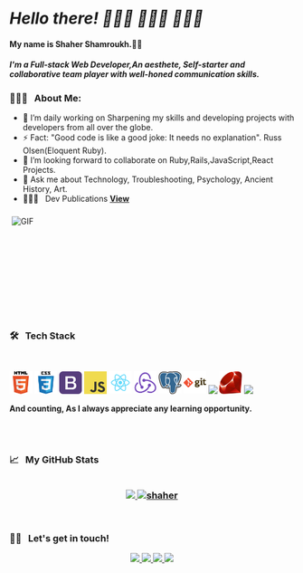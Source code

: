 <h1><i>Hello there!  👨🏻‍💻 👨🏻‍💻 👨🏻‍💻 </i> 

<h4>
  My name is Shaher Shamroukh.👋🤓
</h4>
 <h5>I'm a Full-stack Web Developer,An aesthete, Self-starter and collaborative team player with well-honed communication skills.
</h5>
<h3> 👨🏻‍💻 &nbsp; About Me:</h3> 

- 🔭  I’m daily working on Sharpening my skills and developing projects with developers from all over the globe.
- ⚡  Fact: "Good code is like a good joke: It needs no explanation". Russ Olsen(Eloquent Ruby).
- 👯  I’m looking forward to collaborate on Ruby,Rails,JavaScript,React Projects.
- 💬  Ask me about Technology, Troubleshooting, Psychology, Ancient History, Art.
- 👨🏻‍💻 &nbsp; Dev Publications  <a href="https://dev.to/shahershamroukh/" target="_blank">**View**</a>
<div>
<img align="right" alt="GIF" src="https://media.giphy.com/media/26tn33aiTi1jkl6H6/giphy.gif?raw=true" width="500" height="200" />

### 🛠 &nbsp; Tech Stack  
<br>

<code><img height="40" src="https://raw.githubusercontent.com/github/explore/80688e429a7d4ef2fca1e82350fe8e3517d3494d/topics/html/html.png"></code>
<code><img height="40" src="https://raw.githubusercontent.com/github/explore/80688e429a7d4ef2fca1e82350fe8e3517d3494d/topics/css/css.png"></code>
<code><img height="40" src="https://raw.githubusercontent.com/github/explore/80688e429a7d4ef2fca1e82350fe8e3517d3494d/topics/bootstrap/bootstrap.png"></code>
<code><img height="40" src="https://raw.githubusercontent.com/github/explore/80688e429a7d4ef2fca1e82350fe8e3517d3494d/topics/javascript/javascript.png"></code>
<code><img height="40" src="https://raw.githubusercontent.com/github/explore/80688e429a7d4ef2fca1e82350fe8e3517d3494d/topics/react/react.png"></code>
<code><img height="40" src="https://raw.githubusercontent.com/github/explore/80688e429a7d4ef2fca1e82350fe8e3517d3494d/topics/redux/redux.png"></code>
<code><img height="40" src="https://raw.githubusercontent.com/github/explore/80688e429a7d4ef2fca1e82350fe8e3517d3494d/topics/postgresql/postgresql.png"></code>
<code><img height="40" src="https://raw.githubusercontent.com/github/explore/80688e429a7d4ef2fca1e82350fe8e3517d3494d/topics/git/git.png"></code>
<code><img height="40" src="https://user-images.githubusercontent.com/674621/71187801-14e60a80-2280-11ea-94c9-e56576f76baf.png"></code>
<code><img height="40" src="https://raw.githubusercontent.com/github/explore/80688e429a7d4ef2fca1e82350fe8e3517d3494d/topics/ruby/ruby.png"></code>
<code><img height="40" src="https://upload.wikimedia.org/wikipedia/commons/thumb/6/62/Ruby_On_Rails_Logo.svg/1200px-Ruby_On_Rails_Logo.svg.png"></code>
<br>

**And counting, As I always appreciate any learning opportunity.**

<div/>

<br>
<br>
<h3>
  <summary>
    📈  &nbsp; My GitHub Stats
  </summary> 
  
  <br>

  <p align="center">
   <a href="https://github.com/Shaher-11">
    <img height="180em" src="https://github-readme-stats-eight-theta.vercel.app/api?username=Shaher-11&show_icons=true&theme=midnight-purple&include_all_commits=true&count_private=true"/>
    <img height="180em" src="https://github-readme-stats.vercel.app/api/top-langs/?username=Shaher-11&show_icons=true&theme=midnight-purple&layout=compact" alt="shaher" />
  </a>
</p>
</h3>

<br>

### 🤝🏻  &nbsp; Let's get in touch! <br>

<p align="center">
 
  <a href="https://www.linkedin.com/in/shaher-shamroukh/" target="_blank">
       <img height='20' src="https://img.shields.io/badge/LinkedIn-Let's Connect-blue?logo=Linkedin&logoColor=blue&labelColor=black">
  </a>

<a href="https://dev.to/shahershamroukh/" target="_blank">
    <img height='20' src="https://img.shields.io/badge/Dev-View Publications-white?logo=Dev&logoColor=White&labelColor=black">
  </a>
  
  <a href="mailto:shahershamroukh@gmail.com" target="_blank">
    <img height='20' src="https://img.shields.io/badge/Gmail-Send an Email-red?logo=Gmail&logoColor=Red&labelColor=black">
  </a>
  
   <a href="https://twitter.com/ShaherShamroukh/" target="_blank">
    <img height='20' src="https://img.shields.io/badge/Twitter-Follow on Twitter-blue?logo=Twitter&logoColor=blue&labelColor=black">
  </a>
  
</p>
